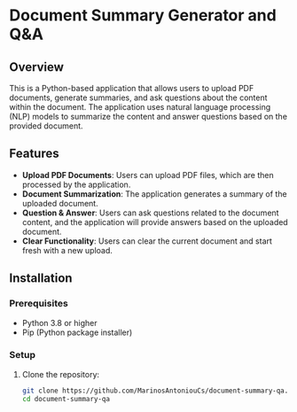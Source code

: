 # Document Summary Generator and Q&A

## Overview

This is a Python-based application that allows users to upload PDF documents, generate summaries, and ask questions about the content within the document. The application uses natural language processing (NLP) models to summarize the content and answer questions based on the provided document.

## Features

- **Upload PDF Documents**: Users can upload PDF files, which are then processed by the application.
- **Document Summarization**: The application generates a summary of the uploaded document.
- **Question & Answer**: Users can ask questions related to the document content, and the application will provide answers based on the uploaded document.
- **Clear Functionality**: Users can clear the current document and start fresh with a new upload.

## Installation

### Prerequisites

- Python 3.8 or higher
- Pip (Python package installer)

### Setup

1. Clone the repository:

   ```bash
   git clone https://github.com/MarinosAntoniouCs/document-summary-qa.git
   cd document-summary-qa
